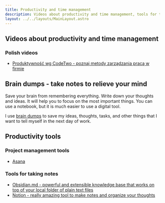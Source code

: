 ```yaml
---
title: Productivity and time management
description: Videos about productivity and time management, tools for taking notes and productivity ideas
layout: ../../layouts/MainLayout.astro
---
```


## Videos about productivity and time management

### Polish videos

- [Produktywność wg CodeTwo - poznaj metody zarządzania pracą w firmie](https://youtu.be/79mlKwej_Nk)

## Brain dumps - take notes to relieve your mind

Save your brain from remembering everything. Write down your thoughts and ideas. It will help you to focus on the most important things. You can use a notebook, but it is much easier to use a digital tool.

I use [brain dumps](https://psychcentral.com/health/using-brain-dumping-to-manage-anxiety-and-over-thinking#definition) to save my ideas, thoughts, tasks, and other things that I want to tell myself in the next day of work.

## Productivity tools

### Project management tools

- [Asana](https://asana.com/)

### Tools for taking notes

- [Obsidian.md - powerful and extensible knowledge base that works on top of your local folder of plain text files](https://obsidian.md/)
- [Notion - really amazing tool to make notes and organize your thoughts](https://notion.so/)
